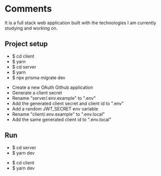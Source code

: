 # Comments

It is a full stack web application built with the technologies I am currently studying and working on.

## Project setup

<ul>
  <li>$ cd client</li>
  <li>$ yarn</li>
  <li>$ cd server</li>
  <li>$ yarn</li>
  <li>$ npx prisma migrate dev</li>
</ul>

<ul>
  <li>Create a new OAuth Github application</li>
  <li>Generate a client secret</li>
  <li>Rename "server/.env.example" to ".env"</li>
  <li>Add the generated client secret and client id to ".env"</li>
  <li>Add a random JWT_SECRET env variable</li>
  <li>Rename "client/.env.example" to ".env.local"</li>
  <li>Add the same generated client id to ".env.local"</li>
</ul>

## Run

<ul>
  <li>$ cd server</li>
  <li>$ yarn dev</li>
</ul>

<ul>
  <li>$ cd client</li>
  <li>$ yarn dev</li>
</ul>
